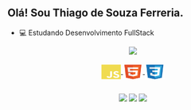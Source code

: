   ## Olá! Sou Thiago de Souza Ferreria.
- 💻 Estudando Desenvolvimento FullStack
 
<div align="center">
  <a href="https://github.com/soufer32">
  <img height="180em" src="https://github-readme-stats.vercel.app/api?username=soufer32&show_icons=true&theme=dark&include_all_commits=true&count_private=true"/>  
</div>
<div style="display: inline_block" align="center"><br>
  <img align="center" alt="Soufer-Js" height="30" width="40" src="https://raw.githubusercontent.com/devicons/devicon/master/icons/javascript/javascript-plain.svg">   
  <img align="center" alt="Rafa-HTML" height="30" width="40" src="https://raw.githubusercontent.com/devicons/devicon/master/icons/html5/html5-original.svg">
  <img align="center" alt="Rafa-CSS" height="30" width="40" src="https://raw.githubusercontent.com/devicons/devicon/master/icons/css3/css3-original.svg">
</div>
  
  ##
<div align="center">   
  <a href="https://www.linkedin.com/in/thiago-soufer-99aa751a3/" target="_blank"><img src="https://img.shields.io/badge/-Linkedin-blue" target="_blank"></a> 
  <a href="https://instagram.com/thiagosoufer32" target="_blank"><img src="https://img.shields.io/badge/-Instagram-blueviolet" target="_blank"></a>  
  <a href = "https://www.facebook.com/thiagosoufer"><img src="https://img.shields.io/badge/-facebook-blue"_blank"></a>
</div>
